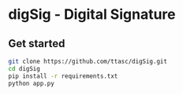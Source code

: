 # digSig - Digital Signature

## Get started

``` bash
git clone https://github.com/ttasc/digSig.git
cd digSig
pip install -r requirements.txt
python app.py
```
